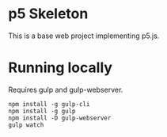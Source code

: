 # p5 Skeleton

This is a base web project implementing p5.js.

# Running locally

Requires gulp and gulp-webserver.

```
npm install -g gulp-cli
npm install -g gulp
npm install -D gulp-webserver
gulp watch
```
